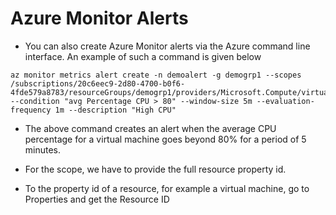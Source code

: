 # Azure Monitor Alerts
- You can also create Azure Monitor alerts via the Azure command line interface. An example of such a command is given below
```
az monitor metrics alert create -n demoalert -g demogrp1 --scopes /subscriptions/20c6eec9-2d80-4700-b0f6-4fde579a8783/resourceGroups/demogrp1/providers/Microsoft.Compute/virtualMachines/linuxvm --condition "avg Percentage CPU > 80" --window-size 5m --evaluation-frequency 1m --description "High CPU"
```

- The above command creates an alert when the average CPU percentage for a virtual machine goes beyond 80% for a period of 5 minutes.

- For the scope, we have to provide the full resource property id.

- To the property id of a resource, for example a virtual machine, go to Properties and get the Resource ID
